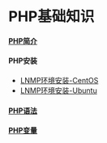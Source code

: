 # PHP基础知识
#### [PHP简介](./基础知识/PHP简介.md)
#### PHP安装
- [LNMP环境安装-CentOS](./LNMP环境安装笔记-CentOS.md)
- [LNMP环境安装-Ubuntu](./LNMP环境安装笔记-Ubuntu.md)
#### [PHP语法](./基础知识/PHP语法.md)
#### [PHP变量](./基础知识/PHP变量.md)
